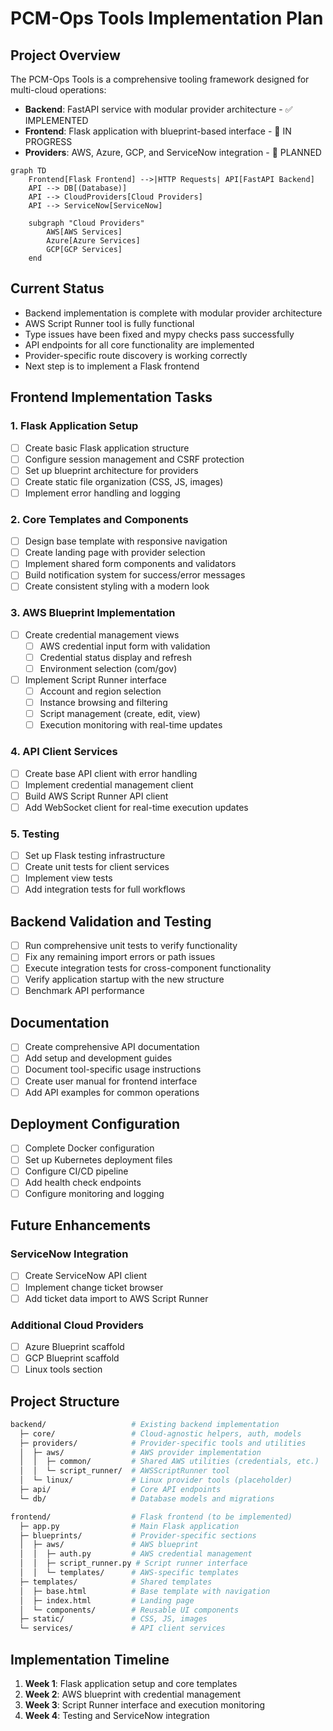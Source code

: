 # PCM-Ops Tools Implementation Plan

## Project Overview

The PCM-Ops Tools is a comprehensive tooling framework designed for multi-cloud operations:

- **Backend**: FastAPI service with modular provider architecture - ✅ IMPLEMENTED
- **Frontend**: Flask application with blueprint-based interface - 🔄 IN PROGRESS
- **Providers**: AWS, Azure, GCP, and ServiceNow integration - 📝 PLANNED

```mermaid
graph TD
    Frontend[Flask Frontend] -->|HTTP Requests| API[FastAPI Backend]
    API --> DB[(Database)]
    API --> CloudProviders[Cloud Providers]
    API --> ServiceNow[ServiceNow]
    
    subgraph "Cloud Providers"
        AWS[AWS Services]
        Azure[Azure Services]
        GCP[GCP Services]
    end
```

## Current Status

- Backend implementation is complete with modular provider architecture
- AWS Script Runner tool is fully functional
- Type issues have been fixed and mypy checks pass successfully
- API endpoints for all core functionality are implemented
- Provider-specific route discovery is working correctly
- Next step is to implement a Flask frontend

## Frontend Implementation Tasks

### 1. Flask Application Setup

- [ ] Create basic Flask application structure
- [ ] Configure session management and CSRF protection
- [ ] Set up blueprint architecture for providers
- [ ] Create static file organization (CSS, JS, images)
- [ ] Implement error handling and logging

### 2. Core Templates and Components

- [ ] Design base template with responsive navigation
- [ ] Create landing page with provider selection
- [ ] Implement shared form components and validators
- [ ] Build notification system for success/error messages
- [ ] Create consistent styling with a modern look

### 3. AWS Blueprint Implementation

- [ ] Create credential management views
  - [ ] AWS credential input form with validation
  - [ ] Credential status display and refresh
  - [ ] Environment selection (com/gov)
- [ ] Implement Script Runner interface
  - [ ] Account and region selection
  - [ ] Instance browsing and filtering
  - [ ] Script management (create, edit, view)
  - [ ] Execution monitoring with real-time updates

### 4. API Client Services

- [ ] Create base API client with error handling
- [ ] Implement credential management client
- [ ] Build AWS Script Runner API client
- [ ] Add WebSocket client for real-time execution updates

### 5. Testing

- [ ] Set up Flask testing infrastructure
- [ ] Create unit tests for client services
- [ ] Implement view tests
- [ ] Add integration tests for full workflows

## Backend Validation and Testing

- [ ] Run comprehensive unit tests to verify functionality
- [ ] Fix any remaining import errors or path issues
- [ ] Execute integration tests for cross-component functionality
- [ ] Verify application startup with the new structure
- [ ] Benchmark API performance

## Documentation

- [ ] Create comprehensive API documentation
- [ ] Add setup and development guides
- [ ] Document tool-specific usage instructions
- [ ] Create user manual for frontend interface
- [ ] Add API examples for common operations

## Deployment Configuration

- [ ] Complete Docker configuration
- [ ] Set up Kubernetes deployment files
- [ ] Configure CI/CD pipeline
- [ ] Add health check endpoints
- [ ] Configure monitoring and logging

## Future Enhancements

### ServiceNow Integration

- [ ] Create ServiceNow API client
- [ ] Implement change ticket browser
- [ ] Add ticket data import to AWS Script Runner

### Additional Cloud Providers

- [ ] Azure Blueprint scaffold
- [ ] GCP Blueprint scaffold
- [ ] Linux tools section

## Project Structure

```bash
backend/                   # Existing backend implementation
  ├─ core/                 # Cloud-agnostic helpers, auth, models
  ├─ providers/            # Provider-specific tools and utilities
  │  ├─ aws/               # AWS provider implementation
  │  │  ├─ common/         # Shared AWS utilities (credentials, etc.)
  │  │  └─ script_runner/  # AWSScriptRunner tool
  │  └─ linux/             # Linux provider tools (placeholder)
  ├─ api/                  # Core API endpoints
  └─ db/                   # Database models and migrations

frontend/                  # Flask frontend (to be implemented)
  ├─ app.py                # Main Flask application
  ├─ blueprints/           # Provider-specific sections
  │  ├─ aws/               # AWS blueprint
  │  │  ├─ auth.py         # AWS credential management
  │  │  ├─ script_runner.py # Script runner interface
  │  │  └─ templates/      # AWS-specific templates
  ├─ templates/            # Shared templates
  │  ├─ base.html          # Base template with navigation
  │  ├─ index.html         # Landing page
  │  └─ components/        # Reusable UI components
  ├─ static/               # CSS, JS, images
  └─ services/             # API client services
```

## Implementation Timeline

1. **Week 1**: Flask application setup and core templates
2. **Week 2**: AWS blueprint with credential management
3. **Week 3**: Script Runner interface and execution monitoring
4. **Week 4**: Testing and ServiceNow integration
